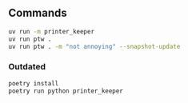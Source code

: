 ## Commands

```sh
uv run -m printer_keeper
uv run ptw .
uv run ptw . -m "not annoying" --snapshot-update
```

### Outdated

```sh
poetry install
poetry run python printer_keeper
```